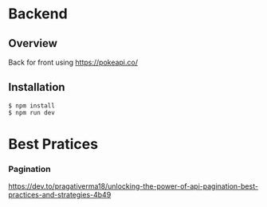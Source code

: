 # Backend

## Overview

Back for front using https://pokeapi.co/

## Installation

```
$ npm install
$ npm run dev
```

# Best Pratices

### Pagination

https://dev.to/pragativerma18/unlocking-the-power-of-api-pagination-best-practices-and-strategies-4b49
